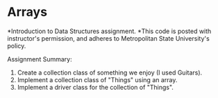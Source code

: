 # Arrays

*Introduction to Data Structures assignment.
*This code is posted with instructor's permission, and adheres to Metropolitan State University's policy.

Assignment Summary:
1) Create a collection class of something we enjoy (I used Guitars).
2) Implement a collection class of "Things" using an array.
3) Implement a driver class for the collection of "Things".

